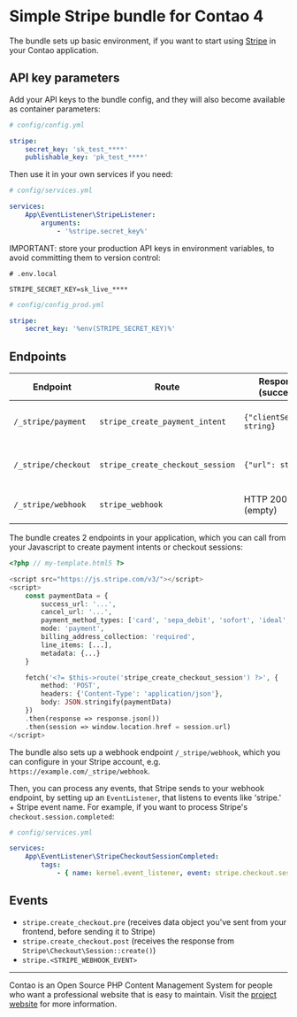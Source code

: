 # Simple Stripe bundle for Contao 4

The bundle sets up basic environment, if you want to start using [Stripe][2] in your Contao application.

## API key parameters

Add your API keys to the bundle config, and they will also become available as container parameters:

```yaml
# config/config.yml

stripe:
    secret_key: 'sk_test_****'
    publishable_key: 'pk_test_****'
```

Then use it in your own services if you need:

```yaml
# config/services.yml

services:
    App\EventListener\StripeListener:
        arguments:
            - '%stripe.secret_key%'
```

IMPORTANT: store your production API keys in environment variables, to avoid committing them to version control:

```dotenv
# .env.local

STRIPE_SECRET_KEY=sk_live_****
```

```yaml
# config/config_prod.yml

stripe:
    secret_key: '%env(STRIPE_SECRET_KEY)%'
```

## Endpoints

| Endpoint            | Route                            | Response (success)         | Response (error)             |
|---------------------|----------------------------------|----------------------------|------------------------------|
| `/_stripe/payment`  | `stripe_create_payment_intent`   | `{"clientSecret": string}` | HTTP 500 `{"error": string}` |
| `/_stripe/checkout` | `stripe_create_checkout_session` | `{"url": string}`          | HTTP 500 `{"error": string}` |
| `/_stripe/webhook`  | `stripe_webhook`                 | HTTP 200 (empty)           | HTTP 400 (empty)             |


The bundle creates 2 endpoints in your application, which you can call from your Javascript to create payment intents or checkout sessions:

```php
<?php // my-template.html5 ?>

<script src="https://js.stripe.com/v3/"></script>
<script>
    const paymentData = {
        success_url: '...',
        cancel_url: '...',
        payment_method_types: ['card', 'sepa_debit', 'sofort', 'ideal', 'alipay'],
        mode: 'payment',
        billing_address_collection: 'required',
        line_items: [...],
        metadata: {...}
    }

    fetch('<?= $this->route('stripe_create_checkout_session') ?>', {
        method: 'POST',
        headers: {'Content-Type': 'application/json'},
        body: JSON.stringify(paymentData)
    })
    .then(response => response.json())
    .then(session => window.location.href = session.url)
</script>
```

The bundle also sets up a webhook endpoint `/_stripe/webhook`, which you can configure in your Stripe account, e.g. `https://example.com/_stripe/webhook`.

Then, you can process any events, that Stripe sends to your webhook endpoint, by setting up an `EventListener`, that listens to events like 'stripe.' + Stripe event name. For example, if you want to process Stripe's `checkout.session.completed`:

```yaml
# config/services.yml

services:
    App\EventListener\StripeCheckoutSessionCompleted:
        tags:
            - { name: kernel.event_listener, event: stripe.checkout.session.completed }
```

## Events

- `stripe.create_checkout.pre` (receives data object you've sent from your frontend, before sending it to Stripe)
- `stripe.create_checkout.post` (receives the response from `Stripe\Checkout\Session::create()`)
- `stripe.<STRIPE_WEBHOOK_EVENT>`

---

Contao is an Open Source PHP Content Management System for people who want a
professional website that is easy to maintain. Visit the [project website][1]
for more information.

[1]: https://contao.org
[2]: https://stripe.com
